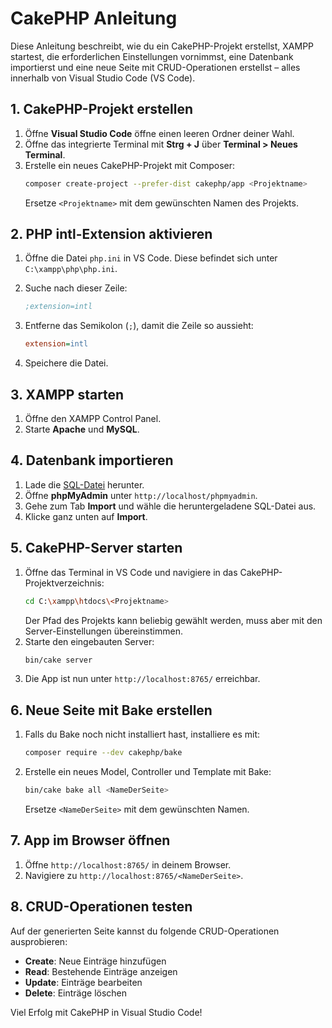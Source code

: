 # CakePHP Anleitung

Diese Anleitung beschreibt, wie du ein CakePHP-Projekt erstellst, XAMPP startest, die erforderlichen Einstellungen vornimmst, eine Datenbank importierst und eine neue Seite mit CRUD-Operationen erstellst – alles innerhalb von Visual Studio Code (VS Code).

## 1. CakePHP-Projekt erstellen

1. Öffne **Visual Studio Code** öffne einen leeren Ordner deiner Wahl.
2. Öffne das integrierte Terminal mit **Strg + J** über **Terminal > Neues Terminal**.
3. Erstelle ein neues CakePHP-Projekt mit Composer:
    ```sh
    composer create-project --prefer-dist cakephp/app <Projektname>
    ```
    Ersetze `<Projektname>` mit dem gewünschten Namen des Projekts.

## 2. PHP intl-Extension aktivieren

1. Öffne die Datei `php.ini` in VS Code. Diese befindet sich unter `C:\xampp\php\php.ini`.

2. Suche nach dieser Zeile:

    ```ini
    ;extension=intl
    ```

3. Entferne das Semikolon (`;`), damit die Zeile so aussieht:

    ```ini
    extension=intl
    ```

4. Speichere die Datei.

## 3. XAMPP starten

1. Öffne den XAMPP Control Panel.
2. Starte **Apache** und **MySQL**.

## 4. Datenbank importieren

1. Lade die [SQL-Datei](./todolistdb.sql) herunter.
2. Öffne **phpMyAdmin** unter `http://localhost/phpmyadmin`.
3. Gehe zum Tab **Import** und wähle die heruntergeladene SQL-Datei aus.
4. Klicke ganz unten auf **Import**.

## 5. CakePHP-Server starten

1. Öffne das Terminal in VS Code und navigiere in das CakePHP-Projektverzeichnis:
    ```sh
    cd C:\xampp\htdocs\<Projektname>
    ```
    Der Pfad des Projekts kann beliebig gewählt werden, muss aber mit den Server-Einstellungen übereinstimmen.
2. Starte den eingebauten Server:
    ```sh
    bin/cake server
    ```
3. Die App ist nun unter `http://localhost:8765/` erreichbar.

## 6. Neue Seite mit Bake erstellen

1. Falls du Bake noch nicht installiert hast, installiere es mit:
    ```sh
    composer require --dev cakephp/bake
    ```
2. Erstelle ein neues Model, Controller und Template mit Bake:
    ```sh
    bin/cake bake all <NameDerSeite>
    ```
    Ersetze `<NameDerSeite>` mit dem gewünschten Namen.

## 7. App im Browser öffnen

1. Öffne `http://localhost:8765/` in deinem Browser.
2. Navigiere zu `http://localhost:8765/<NameDerSeite>`.

## 8. CRUD-Operationen testen

Auf der generierten Seite kannst du folgende CRUD-Operationen ausprobieren:

-   **Create**: Neue Einträge hinzufügen
-   **Read**: Bestehende Einträge anzeigen
-   **Update**: Einträge bearbeiten
-   **Delete**: Einträge löschen

Viel Erfolg mit CakePHP in Visual Studio Code!
